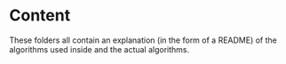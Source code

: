 # Content
These folders all contain an explanation (in the form of a README) of the algorithms used inside and the actual algorithms.
